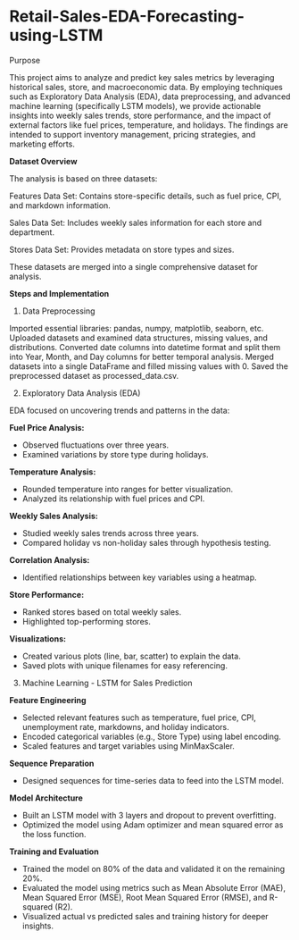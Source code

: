 # Retail-Sales-EDA-Forecasting-using-LSTM
Purpose

This project aims to analyze and predict key sales metrics by leveraging historical sales, store, and macroeconomic data. By employing techniques such as Exploratory Data Analysis (EDA), data preprocessing, and advanced machine learning (specifically LSTM models), we provide actionable insights into weekly sales trends, store performance, and the impact of external factors like fuel prices, temperature, and holidays. The findings are intended to support inventory management, pricing strategies, and marketing efforts.

**Dataset Overview**

The analysis is based on three datasets:

Features Data Set: Contains store-specific details, such as fuel price, CPI, and markdown information.

Sales Data Set: Includes weekly sales information for each store and department.

Stores Data Set: Provides metadata on store types and sizes.

These datasets are merged into a single comprehensive dataset for analysis.

**Steps and Implementation**

1. Data Preprocessing

Imported essential libraries: pandas, numpy, matplotlib, seaborn, etc.
Uploaded datasets and examined data structures, missing values, and distributions.
Converted date columns into datetime format and split them into Year, Month, and Day columns for better temporal analysis.
Merged datasets into a single DataFrame and filled missing values with 0.
Saved the preprocessed dataset as processed_data.csv.

2. Exploratory Data Analysis (EDA)

EDA focused on uncovering trends and patterns in the data:

  **Fuel Price Analysis:**
  - Observed fluctuations over three years.
  - Examined variations by store type during holidays.

  **Temperature Analysis:**
  - Rounded temperature into ranges for better visualization.
  - Analyzed its relationship with fuel prices and CPI.

  **Weekly Sales Analysis:**
  - Studied weekly sales trends across three years.
  - Compared holiday vs non-holiday sales through hypothesis testing.
  
  **Correlation Analysis:**
  - Identified relationships between key variables using a heatmap.

  **Store Performance:**
  - Ranked stores based on total weekly sales.
  - Highlighted top-performing stores.

  **Visualizations:**
  - Created various plots (line, bar, scatter) to explain the data.
  - Saved plots with unique filenames for easy referencing.

3. Machine Learning - LSTM for Sales Prediction
   
  **Feature Engineering**
  - Selected relevant features such as temperature, fuel price, CPI, unemployment rate, markdowns, and holiday indicators.
  - Encoded categorical variables (e.g., Store Type) using label encoding.
  - Scaled features and target variables using MinMaxScaler.

  **Sequence Preparation**
  - Designed sequences for time-series data to feed into the LSTM model.

  **Model Architecture**
  - Built an LSTM model with 3 layers and dropout to prevent overfitting.
  - Optimized the model using Adam optimizer and mean squared error as the loss function.

  **Training and Evaluation**
  - Trained the model on 80% of the data and validated it on the remaining 20%.
  - Evaluated the model using metrics such as Mean Absolute Error (MAE), Mean Squared Error (MSE), Root Mean Squared Error     (RMSE), and R-squared (R2).
  - Visualized actual vs predicted sales and training history for deeper insights.

